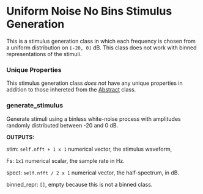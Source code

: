 # Uniform Noise No Bins Stimulus Generation

This is a stimulus generation class in which each frequency is chosen from a uniform distribution on `[-20, 0]` dB. This class does not work with binned representations of the stimuli.

### Unique Properties

This stimulus generation class *does not* have any unique properties in addition to those inhereted from the [Abstract](../AbstractStimulusGenerationMethod) class.

### generate_stimulus

Generate stimuli using a binless white-noise process
with amplitudes randomly distributed between -20 and 0 dB.

**OUTPUTS:**

stim: `self.nfft + 1 x 1` numerical vector,
the stimulus waveform,

Fs: `1x1` numerical scalar,
the sample rate in Hz.

spect: `self.nfft / 2 x 1` numerical vector,
the half-spectrum, in dB.

binned_repr: `[]`, empty because this is not a binned class.



